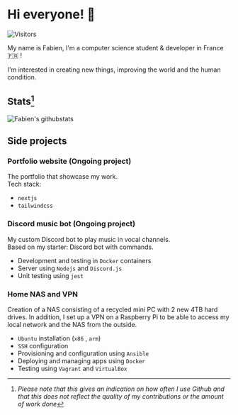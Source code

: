 # Hi everyone! 👋

![Visitors](https://komarev.com/ghpvc/?username=Fabien-jrt&color=81a1c1)

My name is Fabien, I'm a computer science student & developer in France 🇫🇷 !

I'm interested in creating new things, improving the world and the human condition.

## Stats[^stats]

![Fabien's githubstats](https://github-readme-stats.vercel.app/api?username=Fabien-jrt&count_private=true&include_all_commits=true&show_icons=true&theme=nord&hide_border=true)

## Side projects

### Portfolio website (Ongoing project)

The portfolio that showcase my work.  
Tech stack:

- `nextjs`
- `tailwindcss`


### Discord music bot (Ongoing project)

My custom Discord bot to play music in vocal channels.  
Based on my starter: Discord bot with commands.

- Development and testing in `Docker` containers
- Server using `Nodejs` and `Discord.js`
- Unit testing using `jest`


### Home NAS and VPN

Creation of a NAS consisting of a recycled mini PC with 2 new 4TB hard drives. In addition, I set up a VPN on a Raspberry Pi to be able to access my local network and the NAS from the outside.

- `Ubuntu` installation (`x86` , `arm`)
- `SSH` configuration
- Provisioning and configuration using `Ansible`
- Deploying and managing apps using `Docker`
- Testing using `Vagrant` and `VirtualBox`


[^stats]: *Please note that this gives an indication on how often I use Github and that this does not reflect the quality of my contributions or the amount of work done*
